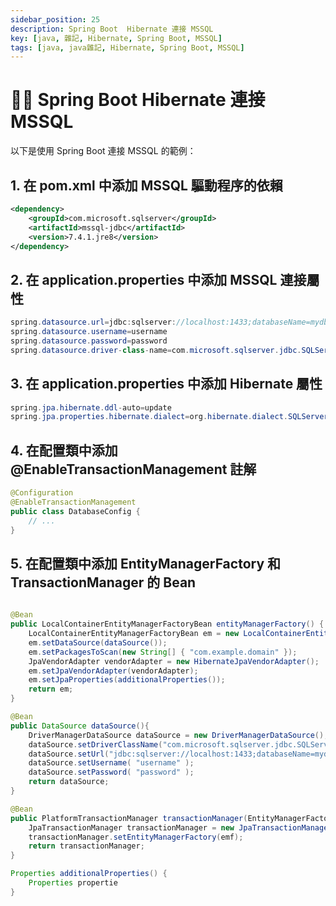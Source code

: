 ```yaml
---
sidebar_position: 25
description: Spring Boot  Hibernate 連接 MSSQL
key: [java, 雜記, Hibernate, Spring Boot, MSSQL]
tags: [java, java雜記, Hibernate, Spring Boot, MSSQL]
---
```


# 👩‍💻 Spring Boot  Hibernate 連接 MSSQL

以下是使用 Spring Boot 連接 MSSQL 的範例：

## 1. 在 pom.xml 中添加 MSSQL 驅動程序的依賴

```xml
<dependency>
    <groupId>com.microsoft.sqlserver</groupId>
    <artifactId>mssql-jdbc</artifactId>
    <version>7.4.1.jre8</version>
</dependency>
```

## 2. 在 application.properties 中添加 MSSQL 連接屬性

```java
spring.datasource.url=jdbc:sqlserver://localhost:1433;databaseName=mydb
spring.datasource.username=username
spring.datasource.password=password
spring.datasource.driver-class-name=com.microsoft.sqlserver.jdbc.SQLServerDriver
```

## 3. 在 application.properties 中添加 Hibernate 屬性

```java
spring.jpa.hibernate.ddl-auto=update
spring.jpa.properties.hibernate.dialect=org.hibernate.dialect.SQLServer2012Dialect
```

## 4. 在配置類中添加 @EnableTransactionManagement 註解

```java
@Configuration
@EnableTransactionManagement
public class DatabaseConfig {
    // ...
}
```

## 5. 在配置類中添加 EntityManagerFactory 和 TransactionManager 的 Bean

```java

@Bean
public LocalContainerEntityManagerFactoryBean entityManagerFactory() {
    LocalContainerEntityManagerFactoryBean em = new LocalContainerEntityManagerFactoryBean();
    em.setDataSource(dataSource());
    em.setPackagesToScan(new String[] { "com.example.domain" });
    JpaVendorAdapter vendorAdapter = new HibernateJpaVendorAdapter();
    em.setJpaVendorAdapter(vendorAdapter);
    em.setJpaProperties(additionalProperties());
    return em;
}

@Bean
public DataSource dataSource(){
    DriverManagerDataSource dataSource = new DriverManagerDataSource();
    dataSource.setDriverClassName("com.microsoft.sqlserver.jdbc.SQLServerDriver");
    dataSource.setUrl("jdbc:sqlserver://localhost:1433;databaseName=mydb");
    dataSource.setUsername( "username" );
    dataSource.setPassword( "password" );
    return dataSource;
}

@Bean
public PlatformTransactionManager transactionManager(EntityManagerFactory emf){
    JpaTransactionManager transactionManager = new JpaTransactionManager();
    transactionManager.setEntityManagerFactory(emf);
    return transactionManager;
}

Properties additionalProperties() {
    Properties propertie
}
```
